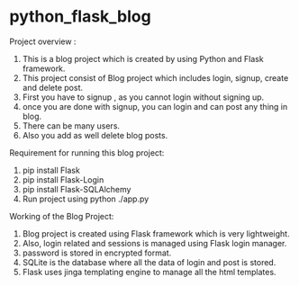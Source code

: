 # python_flask_blog

Project overview :
1. This is a blog project which is created by using Python and Flask framework.
2. This project consist of Blog project which includes login, signup, create and delete post.
3. First you have to signup , as you cannot login without signing up.
4. once you are done with signup, you can login and can post any thing in blog.
5. There can be many users.
6. Also you add as well delete blog posts.

Requirement for running this blog project:

1. pip install Flask
2. pip install Flask-Login
3. pip install Flask-SQLAlchemy
4. Run project using python ./app.py



Working of the Blog Project:
1. Blog project is created using Flask framework which is very lightweight.
2. Also, login related and sessions is managed using Flask login manager.
3. password is stored in encrypted format.
4. SQLite is the database where all the data of login and post is stored.
5. Flask uses jinga templating engine to manage all the html templates.
